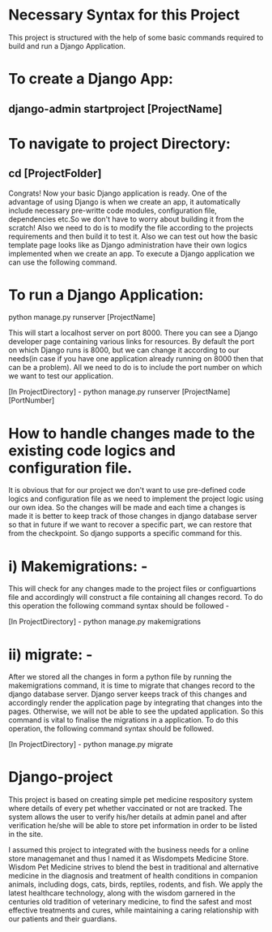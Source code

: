 # Necessary Syntax for this Project
This project is structured with the help of some basic commands required to build and run a Django Application.
# To create a Django App:
## django-admin startproject [ProjectName]
# To navigate to project Directory:
## cd [ProjectFolder]

Congrats! Now your basic Django application is ready. One of the advantage of using Django is when we create an app, it automatically include necessary pre-writte code modules, configuration file, dependencies etc.So we don't have to worry about building it from the scratch! Also we need to do is to modify the file according to the projects requirements and then build it to test it. Also we can test out how the basic template page looks like as Django administration have their own logics implemented when we create an app. To execute a Django application we can use the following command.

# To run a Django Application:
python manage.py runserver [ProjectName]

This will start a localhost server on port 8000. There you can see a Django developer page containing various links for resources. By default the port on which Django runs is 8000, but we can change it according to our needs(in case if you have one application already running on 8000 then that can be a problem). All we need to do is to include the port number on which we want to test our application.

[In ProjectDirectory] - python manage.py runserver [ProjectName] [PortNumber]

# How to handle changes made to the existing code logics and configuration file.
It is obvious that for our project we don't want to use pre-defined code logics and configuration file as we need to implement the project logic using our own idea. So the changes will be made and each time a changes is made it is better to keep track of those changes in django database server so that in future if we want to recover a specific part, we can restore that from the checkpoint. So django supports a specific command for this.
# i) Makemigrations: - 
This will check for any changes made to the project files or configuartions file and accordingly will construct a file containing all changes record. To do this operation the following command syntax should be followed - 

[In ProjectDirectory] - python manage.py makemigrations

# ii) migrate: -
After we stored all the changes in form a python file by running the makemigrations command, it is time to migrate that changes record to the django database server. Django server keeps track of this changes and accordingly render the application page by integrating that changes into the pages. Otherwise, we will not be able to see the updated application. So this command is vital to finalise the migrations in a application. To do this operation, the following command syntax should be followed.

[In ProjectDirectory] - python manage.py migrate


# Django-project
This project is based on creating simple pet medicine respository system where details of every pet whether vaccinated or not are tracked. The system allows the user to verify his/her details at admin panel and after verification he/she will be able to store pet information in order to be listed in the site.

I assumed this project to integrated with the business needs for a online store managemanet and thus I named it as Wisdompets Medicine Store.
Wisdom Pet Medicine strives to blend the best in traditional and alternative medicine in the diagnosis and treatment of health conditions in companion animals, including dogs, cats, birds, reptiles, rodents, and fish. We apply the latest healthcare technology, along with the wisdom garnered in the centuries old tradition of veterinary medicine, to find the safest and most effective treatments and cures, while maintaining a caring relationship with our patients and their guardians.
